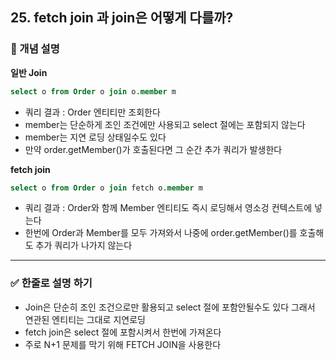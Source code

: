 ## 25. fetch join 과 join은 어떻게 다를까?

### 🧠 개념 설명
**일반 Join**
```sql
select o from Order o join o.member m
```
- 쿼리 결과 : Order 엔티티만 조회한다
- member는 단순하게 조인 조건에만 사용되고 select 절에는 포함되지 않는다
- member는 지연 로딩 상태일수도 있다
- 만약 order.getMember()가 호출된다면 그 순간 추가 쿼리가 발생한다

**fetch join**
```sql
select o from Order o join fetch o.member m
```
- 쿼리 결과 : Order와 함께 Member 엔티티도 즉시 로딩해서 영소겅 컨텍스트에 넣는다
- 한번에 Order과 Member를 모두 가져와서 나중에 order.getMember()를 호출해도 추가 쿼리가 나가지 않는다



---
### ✅ 한줄로 설명 하기
- Join은 단순히 조인 조건으로만 활용되고 select 절에 포함안될수도 있다 그래서 연관된 엔티티는 그대로 지연로딩
- fetch join은 select 절에 포함시켜서 한번에 가져온다
- 주로 N+1 문제를 막기 위해 FETCH JOIN을 사용한다
